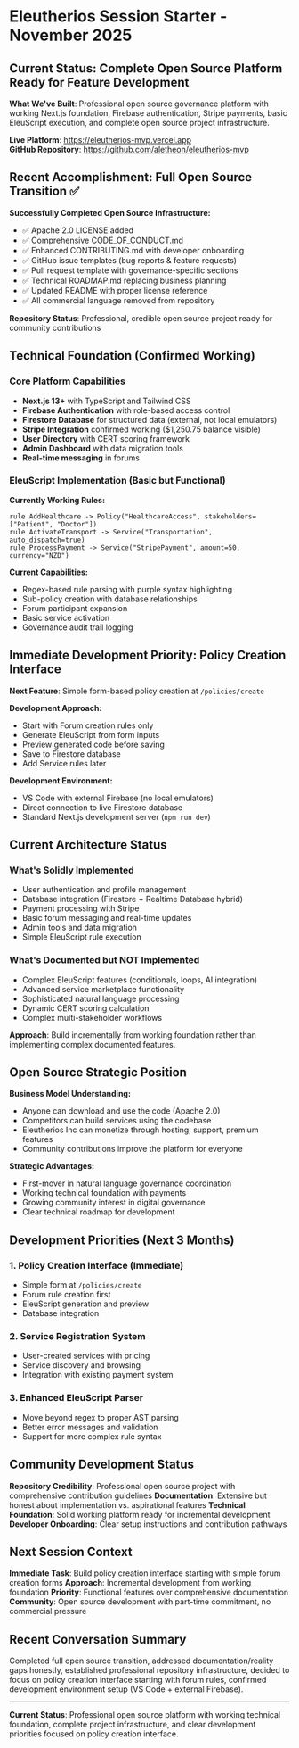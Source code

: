 # Eleutherios Session Starter - November 2025

## Current Status: Complete Open Source Platform Ready for Feature Development

**What We've Built**: Professional open source governance platform with working Next.js foundation, Firebase authentication, Stripe payments, basic EleuScript execution, and complete open source project infrastructure.

**Live Platform**: https://eleutherios-mvp.vercel.app  
**GitHub Repository**: https://github.com/aletheon/eleutherios-mvp

## Recent Accomplishment: Full Open Source Transition ✅

**Successfully Completed Open Source Infrastructure:**
- ✅ Apache 2.0 LICENSE added
- ✅ Comprehensive CODE_OF_CONDUCT.md 
- ✅ Enhanced CONTRIBUTING.md with developer onboarding
- ✅ GitHub issue templates (bug reports & feature requests)
- ✅ Pull request template with governance-specific sections
- ✅ Technical ROADMAP.md replacing business planning
- ✅ Updated README with proper license reference
- ✅ All commercial language removed from repository

**Repository Status**: Professional, credible open source project ready for community contributions

## Technical Foundation (Confirmed Working)

### Core Platform Capabilities
- **Next.js 13+** with TypeScript and Tailwind CSS
- **Firebase Authentication** with role-based access control  
- **Firestore Database** for structured data (external, not local emulators)
- **Stripe Integration** confirmed working ($1,250.75 balance visible)
- **User Directory** with CERT scoring framework
- **Admin Dashboard** with data migration tools
- **Real-time messaging** in forums

### EleuScript Implementation (Basic but Functional)
**Currently Working Rules:**
```eleuscript
rule AddHealthcare -> Policy("HealthcareAccess", stakeholders=["Patient", "Doctor"])
rule ActivateTransport -> Service("Transportation", auto_dispatch=true)
rule ProcessPayment -> Service("StripePayment", amount=50, currency="NZD")
```

**Current Capabilities:**
- Regex-based rule parsing with purple syntax highlighting
- Sub-policy creation with database relationships
- Forum participant expansion
- Basic service activation
- Governance audit trail logging

## Immediate Development Priority: Policy Creation Interface

**Next Feature**: Simple form-based policy creation at `/policies/create`

**Development Approach:**
- Start with Forum creation rules only
- Generate EleuScript from form inputs
- Preview generated code before saving
- Save to Firestore database
- Add Service rules later

**Development Environment:**
- VS Code with external Firebase (no local emulators)
- Direct connection to live Firestore database
- Standard Next.js development server (`npm run dev`)

## Current Architecture Status

### What's Solidly Implemented
- User authentication and profile management
- Database integration (Firestore + Realtime Database hybrid)
- Payment processing with Stripe
- Basic forum messaging and real-time updates
- Admin tools and data migration
- Simple EleuScript rule execution

### What's Documented but NOT Implemented
- Complex EleuScript features (conditionals, loops, AI integration)
- Advanced service marketplace functionality
- Sophisticated natural language processing
- Dynamic CERT scoring calculation
- Complex multi-stakeholder workflows

**Approach**: Build incrementally from working foundation rather than implementing complex documented features.

## Open Source Strategic Position

**Business Model Understanding:**
- Anyone can download and use the code (Apache 2.0)
- Competitors can build services using the codebase
- Eleutherios Inc can monetize through hosting, support, premium features
- Community contributions improve the platform for everyone

**Strategic Advantages:**
- First-mover in natural language governance coordination
- Working technical foundation with payments
- Growing community interest in digital governance
- Clear technical roadmap for development

## Development Priorities (Next 3 Months)

### 1. Policy Creation Interface (Immediate)
- Simple form at `/policies/create`
- Forum rule creation first
- EleuScript generation and preview
- Database integration

### 2. Service Registration System
- User-created services with pricing
- Service discovery and browsing
- Integration with existing payment system

### 3. Enhanced EleuScript Parser
- Move beyond regex to proper AST parsing
- Better error messages and validation
- Support for more complex rule syntax

## Community Development Status

**Repository Credibility**: Professional open source project with comprehensive contribution guidelines
**Documentation**: Extensive but honest about implementation vs. aspirational features
**Technical Foundation**: Solid working platform ready for incremental development
**Developer Onboarding**: Clear setup instructions and contribution pathways

## Next Session Context

**Immediate Task**: Build policy creation interface starting with simple forum creation forms
**Approach**: Incremental development from working foundation
**Priority**: Functional features over comprehensive documentation
**Community**: Open source development with part-time commitment, no commercial pressure

## Recent Conversation Summary

Completed full open source transition, addressed documentation/reality gaps honestly, established professional repository infrastructure, decided to focus on policy creation interface starting with forum rules, confirmed development environment setup (VS Code + external Firebase).

---

**Current Status**: Professional open source platform with working technical foundation, complete project infrastructure, and clear development priorities focused on policy creation interface.